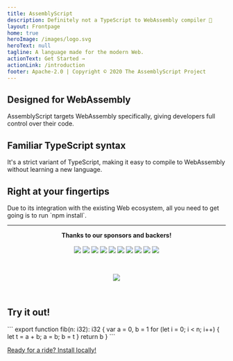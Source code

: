```yaml
---
title: AssemblyScript
description: Definitely not a TypeScript to WebAssembly compiler 🚀
layout: Frontpage
home: true
heroImage: /images/logo.svg
heroText: null
tagline: A language made for the modern Web.
actionText: Get Started →
actionLink: /introduction
footer: Apache-2.0 | Copyright © 2020 The AssemblyScript Project
---
```


<div class="features">
  <div class="feature">
    <h2>Designed for WebAssembly</h2>
    <p>AssemblyScript targets WebAssembly specifically, giving developers full control over their code.</p>
  </div>
  <div class="feature">
    <h2>Familiar TypeScript syntax</h2>
    <p>It's a strict variant of TypeScript, making it easy to compile to WebAssembly without learning a new language.</p>
  </div>
  <div class="feature">
    <h2>Right at your fingertips</h2>
    <p>Due to its integration with the existing Web ecosystem, all you need to get going is to run `npm install`.</p>
  </div>
</div>

---

<p align="center">
  <strong>Thanks to our sponsors and backers!</strong><br /><br />
  <a href="https://opencollective.com/assemblyscript/tiers/sponsor/0/website" target="_blank"><img src="https://opencollective.com/assemblyscript/tiers/sponsor/0/avatar.svg"></a>
  <a href="https://opencollective.com/assemblyscript/tiers/sponsor/1/website" target="_blank"><img src="https://opencollective.com/assemblyscript/tiers/sponsor/1/avatar.svg"></a>
  <a href="https://opencollective.com/assemblyscript/tiers/sponsor/2/website" target="_blank"><img src="https://opencollective.com/assemblyscript/tiers/sponsor/2/avatar.svg"></a>
  <a href="https://opencollective.com/assemblyscript/tiers/sponsor/3/website" target="_blank"><img src="https://opencollective.com/assemblyscript/tiers/sponsor/3/avatar.svg"></a>
  <a href="https://opencollective.com/assemblyscript/tiers/sponsor/4/website" target="_blank"><img src="https://opencollective.com/assemblyscript/tiers/sponsor/4/avatar.svg"></a>
  <a href="https://opencollective.com/assemblyscript/tiers/sponsor/5/website" target="_blank"><img src="https://opencollective.com/assemblyscript/tiers/sponsor/5/avatar.svg"></a>
  <a href="https://opencollective.com/assemblyscript/tiers/sponsor/6/website" target="_blank"><img src="https://opencollective.com/assemblyscript/tiers/sponsor/6/avatar.svg"></a>
  <a href="https://opencollective.com/assemblyscript/tiers/sponsor/7/website" target="_blank"><img src="https://opencollective.com/assemblyscript/tiers/sponsor/7/avatar.svg"></a>
  <a href="https://opencollective.com/assemblyscript/tiers/sponsor/8/website" target="_blank"><img src="https://opencollective.com/assemblyscript/tiers/sponsor/8/avatar.svg"></a>
  <a href="https://opencollective.com/assemblyscript/tiers/sponsor/9/website" target="_blank"><img src="https://opencollective.com/assemblyscript/tiers/sponsor/9/avatar.svg"></a>
</p>
<br />
<p align="center">
  <a href="https://opencollective.com/assemblyscript#backers" target="_blank"><img src="https://opencollective.com/assemblyscript/backer.svg?avatarHeight=44" /></a>
</p>
<br />

## Try it out!

<Editor>
```
export function fib(n: i32): i32 {
  var a = 0, b = 1
  for (let i = 0; i < n; i++) {
    let t = a + b; a = b; b = t
  }
  return b
}
```
</Editor>

<div class="hero">
  <p class="action">
    <a href="./quick-start.html" class="nav-link action-button">Ready for a ride? Install locally!</a>
  </p>
</div>
